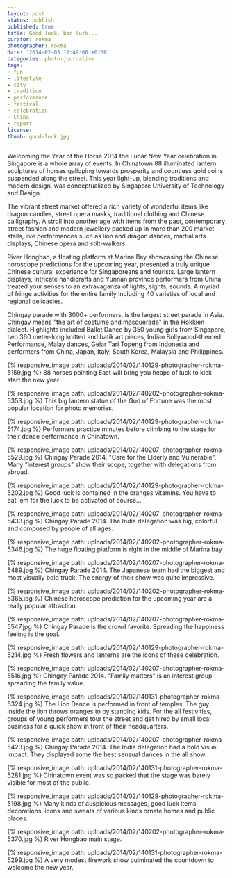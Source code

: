 ```yaml
---
layout: post
status: publish
published: true
title: Good luck, bad luck...
curator: rokma
photographer: rokma
date: '2014-02-03 12:49:00 +0100'
categories: photo-journalism
tags:
- fun
- lifestyle
- city
- tradition
- performance
- festival
- celebration
- China
- report
license:
thumb: good-luck.jpg
---
```



Welcoming the Year of the Horse 2014 the Lunar New Year celebration in Singapore is a whole array of events. In Chinatown 88 illuminated lantern sculptures of horses galloping towards prosperity and countless gold coins suspended along the street. This year light-up, blending traditions and modern design, was conceptualized by Singapore University of Technology and Design.

The vibrant street market offered a rich variety of wonderful items like dragon candles, street opera masks, traditional clothing and Chinese calligraphy. A stroll into another age with items from the past, contemporary street fashion and modern jewellery packed up in more than 200 market stalls, live performances such as lion and dragon dances, martial arts displays, Chinese opera and stilt-walkers.

River Hongbao, a floating platform at Marina Bay showcasing the Chinese horoscope predictions for the upcoming year, presented a truly unique Chinese cultural experience for Singaporeans and tourists. Large lantern displays, intricate handicrafts and Yunnan province performers from China treated your senses to an extravaganza of lights, sights, sounds. A myriad of fringe activities for the entire family including 40 varieties of local and regional delicacies.

Chingay parade with 3000+ performers, is the largest street parade in Asia. Chingay means "the art of costume and masquerade" in the Hokkien dialect. Highlights included Ballet Dance by 350 young girls from Singapore, two 360 meter-long knitted and batik art pieces, Indian Bollywood-themed Performance, Malay dances, Gelar Tari Topeng from Indonesia and performers from China, Japan, Italy, South Korea, Malaysia and Philippines.

{% responsive_image path: uploads/2014/02/140129-photographer-rokma-5159.jpg %}
88 horses pointing East will bring you heaps of luck to kick start the new year.

{% responsive_image path: uploads/2014/02/140202-photographer-rokma-5353.jpg %}
This big lantern statue of the God of Fortune was the most popular location for photo memories.

{% responsive_image path: uploads/2014/02/140129-photographer-rokma-5174.jpg %}
Performers practice minutes before climbing to the stage for their dance performance in Chinatown.

{% responsive_image path: uploads/2014/02/140207-photographer-rokma-5529.jpg %}
Chingay Parade 2014. "Care for the Elderly and Vulnerable". Many "interest groups" show their scope, together with delegations from abroad.

{% responsive_image path: uploads/2014/02/140129-photographer-rokma-5202.jpg %}
Good luck is contained in the oranges vitamins. You have to eat 'em for the luck to be activated of course...

{% responsive_image path: uploads/2014/02/140207-photographer-rokma-5433.jpg %}
Chingay Parade 2014. The India delegation was big, colorful and composed by people of all ages.

{% responsive_image path: uploads/2014/02/140202-photographer-rokma-5346.jpg %}
The huge floating platform is right in the middle of Marina bay

{% responsive_image path: uploads/2014/02/140207-photographer-rokma-5489.jpg %}
Chingay Parade 2014. The Japanese team had the biggest and most visually bold truck. The energy of their show was quite impressive.

{% responsive_image path: uploads/2014/02/140202-photographer-rokma-5365.jpg %}
Chinese horoscope prediction for the upcoming year are a really popular attraction.


{% responsive_image path: uploads/2014/02/140207-photographer-rokma-5547.jpg %}
Chingay Parade is the crowd favorite. Spreading the happiness feeling is the goal.

{% responsive_image path: uploads/2014/02/140129-photographer-rokma-5214.jpg %}
Fresh flowers and lanterns are the icons of these celebration.

{% responsive_image path: uploads/2014/02/140207-photographer-rokma-5516.jpg %}
Chingay Parade 2014. "Family matters" is an interest group spreading the family value.

{% responsive_image path: uploads/2014/02/140131-photographer-rokma-5324.jpg %}
The Lion Dance is performed in front of temples. The guy inside the lion throws oranges to by standing kids. For the all festivities, groups of young performers tour the street and get hired by small local business for a quick show in front of their headquarters.

{% responsive_image path: uploads/2014/02/140207-photographer-rokma-5423.jpg %}
Chingay Parade 2014. The India delegation had a bold visual impact. They displayed some the best sensual dances in the all show.

{% responsive_image path: uploads/2014/02/140131-photographer-rokma-5281.jpg %}
Chinatown event was so packed that the stage was barely visible for most of the public.

{% responsive_image path: uploads/2014/02/140129-photographer-rokma-5198.jpg %}
Many kinds of auspicious messages, good luck items, decorations, icons and sweats of various kinds ornate homes and public places.

{% responsive_image path: uploads/2014/02/140202-photographer-rokma-5370.jpg %}
River Hongbao main stage.

{% responsive_image path: uploads/2014/02/140131-photographer-rokma-5299.jpg %}
A very modest firework show culminated the countdown to welcome the new year.
